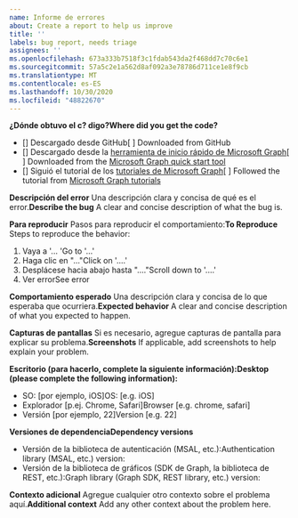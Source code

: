 ```yaml
---
name: Informe de errores
about: Create a report to help us improve
title: ''
labels: bug report, needs triage
assignees: ''
ms.openlocfilehash: 673a333b7518f3c1fdab543da2f468dd7c70c6e1
ms.sourcegitcommit: 57a5c2e1a562d8af092a3e78786d711ce1e8f9cb
ms.translationtype: MT
ms.contentlocale: es-ES
ms.lasthandoff: 10/30/2020
ms.locfileid: "48822670"
---
```

<span data-ttu-id="e08f1-102">**¿Dónde obtuvo el c? digo?**</span><span class="sxs-lookup"><span data-stu-id="e08f1-102">**Where did you get the code?**</span></span>

- <span data-ttu-id="e08f1-103">[] Descargado desde GitHub</span><span class="sxs-lookup"><span data-stu-id="e08f1-103">[ ] Downloaded from GitHub</span></span>
- <span data-ttu-id="e08f1-104">[] Descargado desde la [herramienta de inicio rápido de Microsoft Graph](https://developer.microsoft.com/graph/quick-start)</span><span class="sxs-lookup"><span data-stu-id="e08f1-104">[ ] Downloaded from the [Microsoft Graph quick start tool](https://developer.microsoft.com/graph/quick-start)</span></span>
- <span data-ttu-id="e08f1-105">[] Siguió el tutorial de los [tutoriales de Microsoft Graph](https://docs.microsoft.com/graph/tutorials)</span><span class="sxs-lookup"><span data-stu-id="e08f1-105">[ ] Followed the tutorial from [Microsoft Graph tutorials](https://docs.microsoft.com/graph/tutorials)</span></span>

<span data-ttu-id="e08f1-106">**Descripción del error** Una descripción clara y concisa de qué es el error.</span><span class="sxs-lookup"><span data-stu-id="e08f1-106">**Describe the bug** A clear and concise description of what the bug is.</span></span>

<span data-ttu-id="e08f1-107">**Para reproducir** Pasos para reproducir el comportamiento:</span><span class="sxs-lookup"><span data-stu-id="e08f1-107">**To Reproduce** Steps to reproduce the behavior:</span></span>

1. <span data-ttu-id="e08f1-108">Vaya a '... '</span><span class="sxs-lookup"><span data-stu-id="e08f1-108">Go to '...'</span></span>
2. <span data-ttu-id="e08f1-109">Haga clic en "..."</span><span class="sxs-lookup"><span data-stu-id="e08f1-109">Click on '....'</span></span>
3. <span data-ttu-id="e08f1-110">Desplácese hacia abajo hasta "...."</span><span class="sxs-lookup"><span data-stu-id="e08f1-110">Scroll down to '....'</span></span>
4. <span data-ttu-id="e08f1-111">Ver error</span><span class="sxs-lookup"><span data-stu-id="e08f1-111">See error</span></span>

<span data-ttu-id="e08f1-112">**Comportamiento esperado** Una descripción clara y concisa de lo que esperaba que ocurriera.</span><span class="sxs-lookup"><span data-stu-id="e08f1-112">**Expected behavior** A clear and concise description of what you expected to happen.</span></span>

<span data-ttu-id="e08f1-113">**Capturas de pantallas** Si es necesario, agregue capturas de pantalla para explicar su problema.</span><span class="sxs-lookup"><span data-stu-id="e08f1-113">**Screenshots** If applicable, add screenshots to help explain your problem.</span></span>

<span data-ttu-id="e08f1-114">**Escritorio (para hacerlo, complete la siguiente información):**</span><span class="sxs-lookup"><span data-stu-id="e08f1-114">**Desktop (please complete the following information):**</span></span>

- <span data-ttu-id="e08f1-115">SO: [por ejemplo, iOS]</span><span class="sxs-lookup"><span data-stu-id="e08f1-115">OS: [e.g. iOS]</span></span>
- <span data-ttu-id="e08f1-116">Explorador [p.ej. Chrome, Safari]</span><span class="sxs-lookup"><span data-stu-id="e08f1-116">Browser [e.g. chrome, safari]</span></span>
- <span data-ttu-id="e08f1-117">Versión [por ejemplo, 22]</span><span class="sxs-lookup"><span data-stu-id="e08f1-117">Version [e.g. 22]</span></span>

<span data-ttu-id="e08f1-118">**Versiones de dependencia**</span><span class="sxs-lookup"><span data-stu-id="e08f1-118">**Dependency versions**</span></span>

- <span data-ttu-id="e08f1-119">Versión de la biblioteca de autenticación (MSAL, etc.):</span><span class="sxs-lookup"><span data-stu-id="e08f1-119">Authentication library (MSAL, etc.) version:</span></span>
- <span data-ttu-id="e08f1-120">Versión de la biblioteca de gráficos (SDK de Graph, la biblioteca de REST, etc.):</span><span class="sxs-lookup"><span data-stu-id="e08f1-120">Graph library (Graph SDK, REST library, etc.) version:</span></span>

<span data-ttu-id="e08f1-121">**Contexto adicional** Agregue cualquier otro contexto sobre el problema aquí.</span><span class="sxs-lookup"><span data-stu-id="e08f1-121">**Additional context** Add any other context about the problem here.</span></span>
